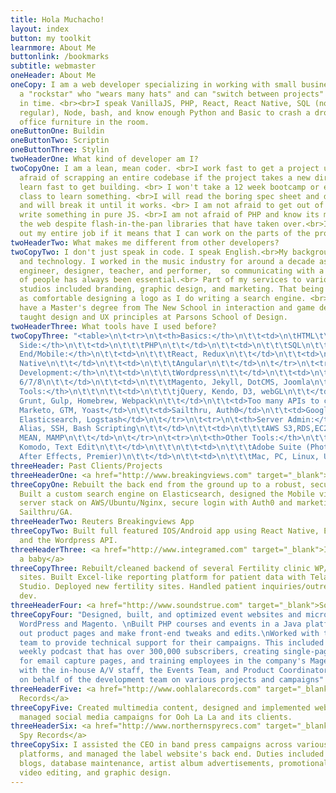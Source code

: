 ```yaml
---
title: Hola Muchacho!
layout: index
button: my toolkit
learnmore: About Me
buttonlink: /bookmarks
subtitle: webmaster
oneHeader: About Me
oneCopy: I am a web developer specializing in working with small businesses who need
  a "rockstar" who "wears many hats" and can "switch between projects" at "any" point
  in time. <br><br>I speak VanillaJS, PHP, React, React Native, SQL (non, light and
  regular), Node, bash, and know enough Python and Basic to crash a drone into any
  office furniture in the room.
oneButtonOne: Buildin
oneButtonTwo: Scriptin
oneButtonThree: Stylin
twoHeaderOne: What kind of developer am I?
twoCopyOne: I am a lean, mean coder. <br>I work fast to get a project up, and am not
  afraid of scrapping an entire codebase if the project takes a new direction. <br>I
  learn fast to get building. <br> I won't take a 12 week bootcamp or even a 12 step
  class to learn something. <br>I will read the boring spec sheet and developer docs,
  and will break it until it works. <br> I am not afraid to get out of a library and
  write something in pure JS. <br>I am not afraid of PHP and know its merit in building
  the web despite flash-in-the-pan libraries that have taken over.<br>I will script
  out my entire job if it means that I can work on the parts of the project that matter.
twoHeaderTwo: What makes me different from other developers?
twoCopyTwo: I don't just speak in code. I speak English.<br>My background is in music
  and technology. I worked in the music industry for around a decade as a recording
  engineer, designer, teacher, and performer,  so communicating with a diverse group
  of people has always been essential.<br> Part of my services to various labels and
  studios included branding, graphic design, and marketing. That being said, I feeI
  as comfortable designing a logo as I do writing a search engine. <br> In fact, I
  have a Master's degree from The New School in interaction and game design and have
  taught design and UX principles at Parsons School of Design.
twoHeaderThree: What tools have I used before?
twoCopyThree: "<table>\n\t<tr>\n\t<th>Basics:</th>\n\t\t<td>\n\tHTML\t\t\t\n\t\t</td>\n\t\t<td>\n\t\tCSS\t\n\t\t</td>\n\t\t<td>\n\t\t\tJavascript\n\t\t</td>\n\t</tr>\n\t<tr>\n\t<th>Server
  Side:</th>\n\t\t<td>\n\t\t\tPHP\n\t\t</td>\n\t\t<td>\n\t\t\tSQL\n\t\t</td>\n\t\t<td>\n\t\t\tPython\n\t\t</td>\n\t</tr>\n\t<tr>\n\t<th>Front
  End/Mobile:</th>\n\t\t<td>\n\t\t\tReact, Redux\n\t\t</td>\n\t\t<td>\n\t\t\tReact
  Native\n\t\t</td>\n\t\t<td>\n\t\t\tAngular\n\t\t</td>\n\t</tr>\n\t<tr>\n\t<th>CMS
  Development:</th>\n\t\t<td>\n\t\t\tWordpress\n\t\t</td>\n\t\t<td>\n\t\t\tDrupal
  6/7/8\n\t\t</td>\n\t\t<td>\n\t\t\tMagento, Jekyll, DotCMS, Joomla\n\t\t</td>\n\t</tr>\n\t<tr>\n\t\t<th>Libraries/Build
  Tools:</th>\n\t\t\n\t\t<td>\n\t\t\tjQuery, Kendo, D3, webGL\n\t\t</td>\n\t\t<td>\n\t\t\tSass,
  Grunt, Gulp, Homebrew, Webpack\n\t\t</td>\n\t\t<td>Too many APIs to count </td>\n\t\t\n\t</tr>\n\t<tr>\n\t\t<th>Marketing/Search/SEO</th>\n\t\t<td>Salesforce,
  Marketo, GTM, Yoast</td>\n\t\t<td>Sailthru, Auth0</td>\n\t\t<td>Google Analytics,
  Elasticsearch, Logstash</td>\n\t</tr>\n\t<tr>\n\t<th>Server Admin:</th>\n\t\t<td>\n\t\t\tGit,
  Alias, SSH, Bash Scripting\n\t\t</td>\n\t\t<td>\n\t\t\tAWS S3,RDS,EC2\n\t\t</td>\n\t\t<td>\n\t\t\tLAMP,
  MEAN, MAMP\n\t\t</td>\n\t</tr>\n\t<tr>\n\t<th>Other Tools:</th>\n\t\t<td>\n\t\t\tSublime,
  Komodo, Text Edit\n\t\t</td>\n\t\t\n\t\t<td>\n\t\t\tAdobe Suite (Photoshop, Illustrator,
  After Effects, Premier)\n\t\t</td>\n\t\t<td>\n\t\t\tMac, PC, Linux, Ubuntu, Kali\n\t\t</td>\n\t</tr>\n\n\n\n</table>"
threeHeader: Past Clients/Projects
threeHeaderOne: <a href="http://www.breakingviews.com" target="_blank">Reuters Breakingviews.com</a>
threeCopyOne: Rebuilt the back end from the ground up to a robust, secure, WP installation.
  Built a custom search engine on Elasticsearch, designed the Mobile view,  manage
  server stack on AWS/Ubuntu/Nginx, secure login with Auth0 and marketing through
  Sailthru/GA.
threeHeaderTwo: Reuters Breakingviews App
threeCopyTwo: Built full featured IOS/Android app using React Native, Elasticsearch,
  and the Wordpress API.
threeHeaderThree: <a href="http://www.integramed.com" target="_blank">Integramed/Have
  a baby</a>
threeCopyThree: Rebuilt/cleaned backend of several Fertility clinic WP/Drupal/DotCMS
  sites. Built Excel-like reporting platform for patient data with Telarik and Visual
  Studio. Deployed new fertility sites. Handled patient inquiries/outreach with Salesforce
  dev.
threeHeaderFour: <a href="http://www.soundstrue.com" target="_blank">SoundsTrue</a>
threeCopyFour: "Designed, built, and optimized event websites and microsites with
  WordPress and Magento. \nBuilt PHP courses and events in a Java platform.\nBuilt
  out product pages and make front-end tweaks and edits.\nWorked with the Marketing
  team to provide technical support for their campaigns. This included building a
  weekly podcast that has over 300,000 subscribers, creating single-page templates
  for email capture pages, and training employees in the company's Magento-based platform.\nWorked
  with the in-house A/V staff, the Events Team, and Product Coordinators to speak
  on behalf of the development team on various projects and campaigns"
threeHeaderFive: <a href="http://www.oohlalarecords.com" target="_blank">Ooh La La
  Records</a>
threeCopyFive: Created multimedia content, designed and implemented websites, and
  managed social media campaigns for Ooh La La and its clients.
threeHeaderSix: <a href="http://www.northernspyrecs.com" target="_blank">Northern
  Spy Records</a>
threeCopySix: I assisted the CEO in band press campaigns across various social media
  platforms, and managed the label website's back end. Duties included producing Wordpress
  blogs, database maintenance, artist album advertisements, promotional audio and
  video editing, and graphic design.
---
```


